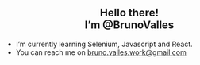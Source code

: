 ## <div align="middle">  Hello there! </br>  I’m @BrunoValles 



- I’m currently learning Selenium, Javascript and React.
- You can reach me on bruno.valles.work@gmail.com

<!---
BrunoValles/BrunoValles is a ✨ special ✨ repository because its `README.md` (this file) appears on your GitHub profile.
You can click the Preview link to take a look at your changes.
--->
